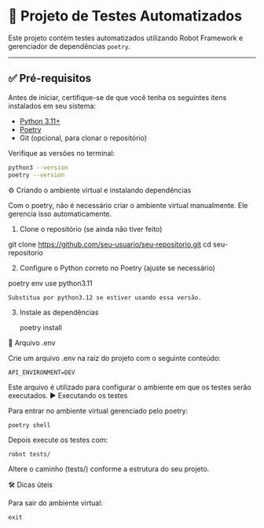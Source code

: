 # 🚀 Projeto de Testes Automatizados

Este projeto contém testes automatizados utilizando Robot Framework e gerenciador de dependências `poetry`.

---

## ✅ Pré-requisitos

Antes de iniciar, certifique-se de que você tenha os seguintes itens instalados em seu sistema:

- [Python 3.11+](https://www.python.org/downloads/)
- [Poetry](https://python-poetry.org/docs/#installation)
- Git (opcional, para clonar o repositório)

Verifique as versões no terminal:
```bash
python3 --version
poetry --version
```


⚙️ Criando o ambiente virtual e instalando dependências

Com o poetry, não é necessário criar o ambiente virtual manualmente. Ele gerencia isso automaticamente.
1. Clone o repositório (se ainda não tiver feito)

git clone https://github.com/seu-usuario/seu-repositorio.git
cd seu-repositorio

2. Configure o Python correto no Poetry (ajuste se necessário)

poetry env use python3.11

    Substitua por python3.12 se estiver usando essa versão.

3. Instale as dependências

    poetry install

📁 Arquivo .env

Crie um arquivo .env na raiz do projeto com o seguinte conteúdo:

    API_ENVIRONMENT=DEV

Este arquivo é utilizado para configurar o ambiente em que os testes serão executados.
▶️ Executando os testes

Para entrar no ambiente virtual gerenciado pelo poetry:

    poetry shell 

Depois execute os testes com:

    robot tests/

Altere o caminho (tests/) conforme a estrutura do seu projeto.

🛠️ Dicas úteis

Para sair do ambiente virtual:

    exit

